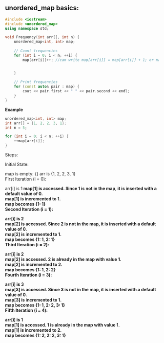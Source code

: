 ## unordered_map basics:
```cpp
#include <iostream>
#include <unordered_map>
using namespace std;

void Frequency(int arr[], int n) {
    unordered_map<int, int> map;
 
    // Count frequencies
    for (int i = 0; i < n; ++i) {
        map[arr[i]]++; //can write map[arr[i]] = map[arr[i]] + 1; or map[arr[i]] += 1;


    }
 
    // Print frequencies
    for (const auto& pair : map) {
        cout << pair.first << " " << pair.second << endl;
    }
}
```

**Example**
```cpp
unordered_map<int, int> map;
int arr[] = {1, 2, 2, 3, 1};
int n = 5;

for (int i = 0; i < n; ++i) {
    ++map[arr[i]];
}
```
Steps:

Initial State:

map is empty: {}
arr is {1, 2, 2, 3, 1} <br>
First Iteration (i = 0):<br>

arr[i] is 1<b>
map[1] is accessed. Since 1 is not in the map, it is inserted with a default value of 0.<br>
map[1] is incremented to 1.<br>
map becomes {1: 1}<br>
Second Iteration (i = 1):<br>

arr[i] is 2<br>
map[2] is accessed. Since 2 is not in the map, it is inserted with a default value of 0.<br>
map[2] is incremented to 1.<br>
map becomes {1: 1, 2: 1}<br>
Third Iteration (i = 2):<br>

arr[i] is 2<br>
map[2] is accessed. 2 is already in the map with value 1.<br>
map[2] is incremented to 2.<br>
map becomes {1: 1, 2: 2}<br>
Fourth Iteration (i = 3):<br>

arr[i] is 3<br>
map[3] is accessed. Since 3 is not in the map, it is inserted with a default value of 0.<br>
map[3] is incremented to 1.<br>
map becomes {1: 1, 2: 2, 3: 1}<br>
Fifth Iteration (i = 4):<br>

arr[i] is 1<br>
map[1] is accessed. 1 is already in the map with value 1.<br>
map[1] is incremented to 2. <br>
map becomes {1: 2, 2: 2, 3: 1}<br>

